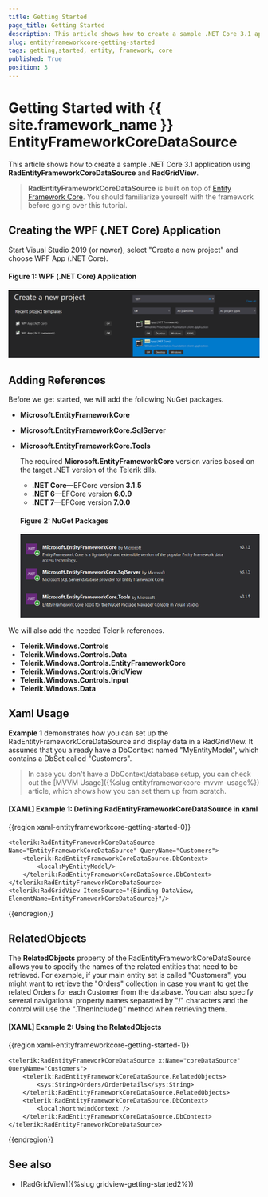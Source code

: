 ```yaml
---
title: Getting Started
page_title: Getting Started
description: This article shows how to create a sample .NET Core 3.1 application using RadEntityFrameworkCoreDataSource and RadGridView.
slug: entityframeworkcore-getting-started
tags: getting,started, entity, framework, core
published: True
position: 3
---
```


# Getting Started with {{ site.framework_name }} EntityFrameworkCoreDataSource

This article shows how to create a sample .NET Core 3.1 application using __RadEntityFrameworkCoreDataSource__ and __RadGridView__.

> __RadEntityFrameworkCoreDataSource__ is built on top of [Entity Framework Core](https://docs.microsoft.com/en-us/ef/core/). You should familiarize yourself with the framework before going over this tutorial.

## Creating the WPF (.NET Core) Application

Start Visual Studio 2019 (or newer), select "Create a new project" and choose WPF App (.NET Core).

#### __Figure 1: WPF (.NET Core) Application__
![{{ site.framework_name }} (.NET Core) Application](images/entityframeworkcoredatasource-create-new-project.png)

## Adding References

Before we get started, we will add the following NuGet packages.

* __Microsoft.EntityFrameworkCore__
* __Microsoft.EntityFrameworkCore.SqlServer__
* __Microsoft.EntityFrameworkCore.Tools__

	The required __Microsoft.EntityFrameworkCore__ version varies based on the target .NET version of the Telerik dlls.
	
	* __.NET Core__&mdash;EFCore version __3.1.5__
	* __.NET 6__&mdash;EFCore version __6.0.9__
	* __.NET 7__&mdash;EFCore version __7.0.0__
	
	#### __Figure 2: NuGet Packages__
	![NuGet Packages](images/entityframeworkcoredatasource-nugets.png)
	
We will also add the needed Telerik references.

* __Telerik.Windows.Controls__
* __Telerik.Windows.Controls.Data__
* __Telerik.Windows.Controls.EntityFrameworkCore__
* __Telerik.Windows.Controls.GridView__
* __Telerik.Windows.Controls.Input__
* __Telerik.Windows.Data__

## Xaml Usage

__Example 1__ demonstrates how you can set up the RadEntityFrameworkCoreDataSource and display data in a RadGridView. It assumes that you already have a DbContext named "MyEntityModel", which contains a DbSet called "Customers". 

> In case you don't have a DbContext/database setup, you can check out the [MVVM Usage]({%slug entityframeworkcore-mvvm-usage%}) article, which shows how you can set them up from scratch.

#### __[XAML] Example 1: Defining RadEntityFrameworkCoreDataSource in xaml__
{{region xaml-entityframeworkcore-getting-started-0}}

    <telerik:RadEntityFrameworkCoreDataSource Name="EntityFrameworkCoreDataSource" QueryName="Customers"> 
        <telerik:RadEntityFrameworkCoreDataSource.DbContext> 
            <local:MyEntityModel/> 
        </telerik:RadEntityFrameworkCoreDataSource.DbContext> 
    </telerik:RadEntityFrameworkCoreDataSource> 
    <telerik:RadGridView ItemsSource="{Binding DataView, ElementName=EntityFrameworkCoreDataSource}"/>
{{endregion}}

## RelatedObjects

The __RelatedObjects__ property of the RadEntityFrameworkCoreDataSource allows you to specify the names of the related entities that need to be retrieved. For example, if your main entity set is called "Customers", you might want to retrieve the "Orders"  collection in case you want to get the related Orders for each Customer from the database. You can also specify several navigational property names separated by "/" characters and the control will use the ".ThenInclude()" method when retrieving them. 

#### __[XAML] Example 2: Using the RelatedObjects__
{{region xaml-entityframeworkcore-getting-started-1}}

    <telerik:RadEntityFrameworkCoreDataSource x:Name="coreDataSource" QueryName="Customers">
        <telerik:RadEntityFrameworkCoreDataSource.RelatedObjects>
            <sys:String>Orders/OrderDetails</sys:String>
        </telerik:RadEntityFrameworkCoreDataSource.RelatedObjects>
        <telerik:RadEntityFrameworkCoreDataSource.DbContext>
            <local:NorthwindContext />
        </telerik:RadEntityFrameworkCoreDataSource.DbContext>
    </telerik:RadEntityFrameworkCoreDataSource>
{{endregion}}

## See also

* [RadGridView]({%slug gridview-getting-started2%})
